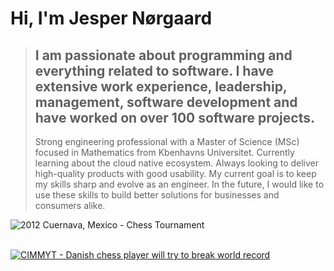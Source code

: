 # Hi, I'm Jesper Nørgaard

> I am passionate about programming and everything related to software.
> I have extensive work experience, leadership, management, software development and have worked on over 100 software projects.
> ---
> Strong engineering professional with a Master of Science (MSc) focused in Mathematics from Kbenhavns Universitet. Currently learning about the cloud native ecosystem. Always looking to deliver high-quality products with good usability. My current goal is to keep my skills sharp and evolve as an engineer. In the future, I would like to use these skills to build better solutions for businesses and consumers alike.

![2012 Cuernava, Mexico - Chess Tournament](https://4.bp.blogspot.com/_oCSLtnsYqLA/R1NmImQEceI/AAAAAAAAA34/PgQW-Ahm-pA/s1600-R/cu5.jpg)

<br><a target="_blank" rel="noopener norefer" href="https://www.cimmyt.org/es/uncategorized/ajedrecista-de-nacionalidad-danesa-intentara-romper-record-mundial/"><image alt="CIMMYT - Danish chess player will try to break world record" src="https://user-images.githubusercontent.com/110694139/183166720-77f2dbe6-cbb9-4a4f-af67-c7967621daed.png"/></a>